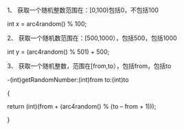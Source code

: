 

  1、  获取一个随机整数范围在：[0,100)包括0，不包括100
  
  int x = arc4random() % 100;
  
  2、  获取一个随机数范围在：[500,1000），包括500，包括1000
  
  int y = (arc4random() % 501) + 500;
  
  3、  获取一个随机整数，范围在[from,to），包括from，包括to
  
  -(int)getRandomNumber:(int)from to:(int)to
  
  {
  
  return (int)(from + (arc4random() % (to – from + 1)));
  
  }
  




